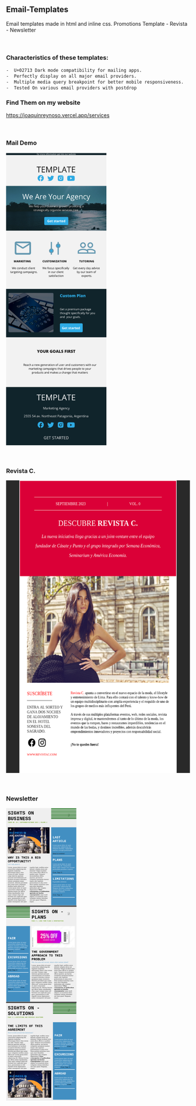 ## Email-Templates
Email templates made in html and inline css.
Promotions Template - Revista - Newsletter
<br><br><br>

### Characteristics of these templates:

    -  U+02713 Dark mode compatibility for mailing apps.
    -  Perfectly display on all major email providers.
    -  Multiple media query breakpoint for better mobile responsiveness.
    -  Tested On various email providers with postdrop

### Find Them on my website
https://joaquinreynoso.vercel.app/services
<br><br><br>

### Mail Demo

<img src="https://github.com/orientalArg/Email-Template-/blob/main/MAIL.jpg?raw=true" alt="demo" height="800px" />
<br><br><br>

### Revista C.

<img src="https://github.com/orientalArg/Email-Template-/blob/main/revistac.png?raw=true" alt="demo" height="800px" />
<br><br><br>

### Newsletter

<img src="https://github.com/orientalArg/Email-Template-/blob/main/newsletter.png?raw=true" alt="newsletter" height="800px" />
